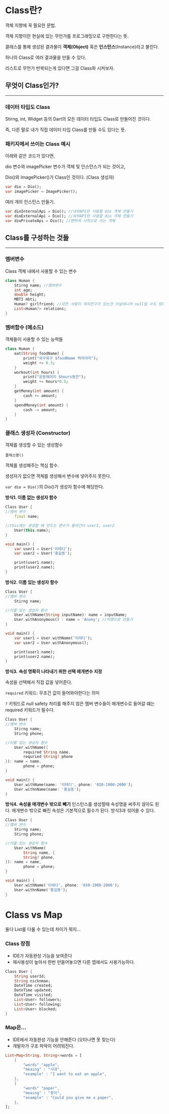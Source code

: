 # Class란?

객체 지향에 꼭 필요한 문법.

객체 지향이란 현실에 있는 무언가를 프로그래밍으로 구현한다는 뜻.

클래스를 통해 생성된 결과물이 **객체(Object)** 혹은 **인스턴스**(Instance)라고 불린다.

하나의 Class로 여러 결과물을 만들 수 있다.

리스트로 무언가 반복되는게 있다면 그걸 Class화 시켜보자.

## 무엇이 Class인가?

---

### 데이터 타입도 Class

Stirng, int, Widget 등의 Dart의 모든 데이터 타입도 Class로 만들어진 것이다.

즉, 다른 말로 내가 직접 데이터 타입 Class를 만들 수도 있다는 뜻.

### 패키지에서 쓰이는 Class 예시

아래와 같은 코드가 있다면,

dio 변수와 imagePicker 변수가 객체 및 인스턴스가 되는 것이고,

Dio()와 ImagePicker()가 Class인 것이다. (Class 생성자)

```dart
var dio = Dio();
var imagePicker = ImagePicker();
```

여러 개의 인스턴스 만들기.

```dart
var dioInternalApi = Dio(); //내부API만 사용할 dio 객체 만들기
var dioExternalApi = Dio(); //외부API만 사용할 dio 객체 만들기
var dioPrivateApi = Dio(); //편하게 사적으로 쓰는 객체
```

## Class를 구성하는 것들

---

### 멤버변수

Class 객체 내에서 사용할 수 있는 변수

```dart
class Human {
	Stirng name; //멤버변수
	int age;
	double height;
	MBTI mbti;
	Human? girlfriend; //모든 사람이 여자친구가 있는건 아닐테니까 null일 수도 있다는 표시를 해준것
	List<Human?> relations;
}
```

### 멤버함수 (메소드)

객체들이 사용할 수 있는 능력들

```dart
class Human {
	eat(String foodName) {
		print("와구와구 $foodName 먹어야지");
		weight += 0.3;
	}
	workout(int hours) {
		print("운동해야지 $hours동안");
		weight += hours*0.5;
	}
	getMoney(int amount) {
		cash += amount;
	}
	spendMoney(int amount) {
		cash -= amount;
	}
}
```

### 클래스 생성자 (Constructor)

객체를 생성할 수 있는 생성함수

`클래스명()`

객체를 생성해주는 핵심 함수.

생성자가 없으면 객체를 생성해서 변수에 넣어주지 못한다.

`var dio = Dio()`의 Dio()가 생성자 함수에 해당한다.

**방식1. 이름 없는 생성자 함수**

```dart
Class User {
//멤버 변수
	final name;

//this에는 생성할 때 만드는 변수가 들어간다 user1, user2
	User(this.name);
}

void main() {
	var user1 = User('이테디');
	var user2 = User('홍길동');

	print(user1.name);
	print(user2.name);
}
```

**방식2. 이름 있는 생성자 함수**

```dart
Class User {
//멤버 변수
	Stirng name;

//이름 있는 생성자 함수
	User.withName(String inputName): name = inputName;
	User.withAnonymous() : name = 'Anony'; //익명으로 만들기
}

void main() {
	var user1 = User.withName('이테디');
	var user2 = User.withAnonymous();

	print(user1.name);
	print(user2.name);
}
```

**방식3.** **속성 명확히 나타내기 위한 선택 매개변수 지정**

속성을 선택해서 직접 값을 넣어준다.

`required` 키워드: 무조건 값이 들어와야한다는 의미

`?` 키워드로 null safety 처리를 해주지 않은 멤버 변수들이 매개변수로 들어갈 떄는 required 키워드가 필수다.

```dart
Class User {
//멤버 변수
	Stirng name;
	Stirng phone;

//이름 있는 생성자 함수
	User.withName({
		required String name,
		requried String? phone
}): name = name,
		phone = phone;
}

void main() {
	User.withName(name: '이테디', phone: '010-1000-2000');
	User.withnName(name: '홍길동');
}
```

**방식4.** **속성을 매개변수 밖으로 빼기**
인스턴스를 생성할때 속성명을 써주지 않아도 된다.
매개변수 밖으로 빠진 속성은 기본적으로 필수가 된다.
방식3과 섞어쓸 수 있다.

```dart
Class User {
//멤버 변수
	Stirng name;
	Stirng phone;

//이름 있는 생성자 함수
	User.withName(
		String name, {
		String? phone,
}): name = name,
		phone = phone;
}

void main() {
	User.withName('이테디', phone: '010-1000-2000');
	User.withnName('홍길동');
}
```

# Class vs Map

둘다 List를 다룰 수 있는데 차이가 뭐지…

### Class 장점

- IDE가 자동완성 기능을 보여준다
- 재사용성이 높아서 한번 만들어놓으면 다른 앱에서도 사용가능하다.

```dart
Class User {
	String userId;
	String nicknmae;
	DateTime created;
	DateTime updated;
	DateTime visited;
	List<User> followers;
	List<User> following;
	List<User> blocked;
}
```

### Map은…

- IDE에서 자동완성 기능을 안해준다 (오타나면 못 찾는다)
- 개발자가 구조 파악이 어려워진다.

```dart
List<Map<String, String>>words = [
	{
		"words" "apple",
		"meaing" : "사과",
		"example" : "I want to eat an apple",
	},
	{
		"words" "paper",
		"meaing" : "종이",
		"example" : "Could you give me a paper",
	},
];
```

